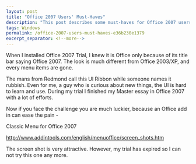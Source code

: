 ```yaml
---
layout: post
title: "Office 2007 Users' Must-Haves"
description: "This post describes some must-haves for Office 2007 users."
tags: Windows
permalink: /office-2007-users-must-haves-e36b230e1379
excerpt_separator: <!--more-->
---
```


When I installed Office 2007 Trial, I knew it is Office only because of its title bar saying Office 2007. The look is much different from Office 2003/XP, and every menu items are gone.

The mans from Redmond call this UI Ribbon while someone names it rubbish. Even for me, a guy who is curious about new things, the UI is hard to learn and use. During my trial I finished my Master essay in Office 2007 with a lot of efforts.

Now if you face the challenge you are much luckier, because an Office add in can ease the pain -

Classic Menu for Office 2007

http://www.addintools.com/english/menuoffice/screen_shots.htm

The screen shot is very attractive. However, my trial has expired so I can not try this one any more.
<!--more-->